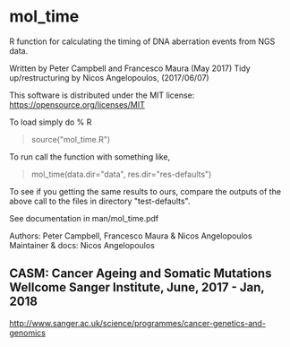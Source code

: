 # mol_time
R function for calculating the timing of DNA aberration events from NGS data.

Written by Peter Campbell and Francesco Maura (May 2017)
Tidy up/restructuring by Nicos  Angelopoulos, (2017/06/07)

This software is distributed under the MIT license:
https://opensource.org/licenses/MIT

To load simply do 
% R
> source("mol_time.R")

To run call the function with something like,
> mol_time(data.dir="data", res.dir="res-defaults")

To see if you getting the same results to ours, compare the 
outputs of the above call to the files in directory "test-defaults".

See documentation in man/mol_time.pdf

Authors: Peter Campbell, Francesco Maura & Nicos Angelopoulos
Maintainer & docs: Nicos Angelopoulos

CASM: Cancer Ageing and Somatic Mutations
Wellcome Sanger Institute, 
June, 2017 - Jan, 2018
---
http://www.sanger.ac.uk/science/programmes/cancer-genetics-and-genomics

